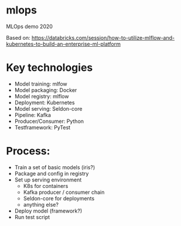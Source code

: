 # mlops
MLOps demo 2020

Based on: https://databricks.com/session/how-to-utilize-mlflow-and-kubernetes-to-build-an-enterprise-ml-platform 

# Key technologies

* Model training: mlfow
* Model packaging: Docker
* Model registry: mlflow
* Deployment: Kubernetes
* Model serving: Seldon-core
* Pipeline: Kafka
* Producer/Consumer: Python
* Testframework: PyTest

# Process:

* Train a set of basic models (iris?)
* Package and config in registry
* Set up serving environment
    * K8s for containers
    * Kafka producer / consumer chain
    * Seldon-core for deployments
    * anything else?
* Deploy model (framework?)
* Run test script
